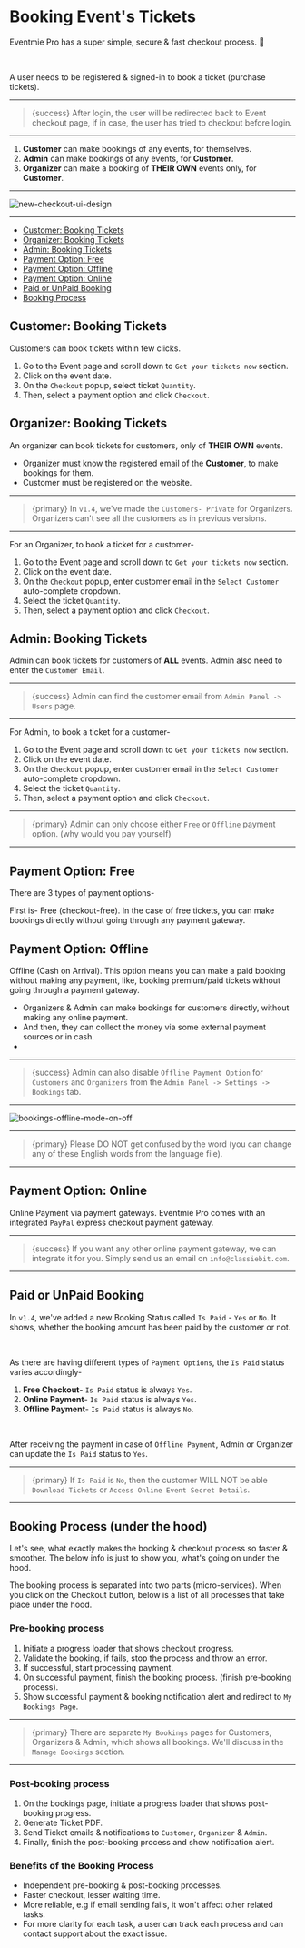 # Booking Event's Tickets

Eventmie Pro has a super simple, secure & fast checkout process. 💪

<br>

A user needs to be registered & signed-in to book a ticket (purchase tickets).

---

>{success} After login, the user will be redirected back to Event checkout page, if in case, the user has tried to checkout before login.

---


1. **Customer** can make bookings of any events, for themselves.
2. **Admin** can make bookings of any events, for **Customer**. 
3. **Organizer** can make a booking of **THEIR OWN** events only, for **Customer**. 

---

![new-checkout-ui-design](http://eventmie-pro-docs.test/images/bookings-checkout.jpg "new-checkout-ui-design")

---


- [Customer: Booking Tickets](#customer-booking-tickets)
- [Organizer: Booking Tickets](#organizer-booking-tickets)
- [Admin: Booking Tickets](#admin-booking-tickets)
- [Payment Option: Free](#payment-option-free)
- [Payment Option: Offline](#payment-option-offline)
- [Payment Option: Online](#payment-option-online)
- [Paid or UnPaid Booking](#paid-unpaid-booking)
- [Booking Process](#booking-process)


<a name="customer-booking-tickets"></a>
## Customer: Booking Tickets

Customers can book tickets within few clicks.

1. Go to the Event page and scroll down to `Get your tickets now` section.
2. Click on the event date.
3. On the `Checkout` popup, select ticket `Quantity`.
4. Then, select a payment option and click `Checkout`.


<a name="organizer-booking-tickets"></a>
## Organizer: Booking Tickets

An organizer can book tickets for customers, only of **THEIR OWN** events. 

* Organizer must know the registered email of the **Customer**, to make bookings for them.
* Customer must be registered on the website.

---

>{primary} In `v1.4`, we've made the `Customers- Private` for Organizers. Organizers can't see all the customers as in previous versions.

---

For an Organizer, to book a ticket for a customer- 

1. Go to the Event page and scroll down to `Get your tickets now` section.
2. Click on the event date.
3. On the `Checkout` popup, enter customer email in the `Select Customer` auto-complete dropdown.
4. Select the ticket `Quantity`.
4. Then, select a payment option and click `Checkout`.



<a name="admin-booking-tickets"></a>
## Admin: Booking Tickets

Admin can book tickets for customers of **ALL** events. Admin also need to enter the `Customer Email`.

---

>{success} Admin can find the customer email from `Admin Panel -> Users` page.

---

For Admin, to book a ticket for a customer- 

1. Go to the Event page and scroll down to `Get your tickets now` section.
2. Click on the event date.
3. On the `Checkout` popup, enter customer email in the `Select Customer` auto-complete dropdown.
4. Select the ticket `Quantity`.
4. Then, select a payment option and click `Checkout`.

---

>{primary} Admin can only choose either `Free` or `Offline` payment option. (why would you pay yourself)

---



<a name="payment-option-free"></a>
## Payment Option: Free

There are 3 types of payment options-

First is- Free (checkout-free). In the case of free tickets, you can make bookings directly without going through any payment gateway.


<a name="payment-option-offline"></a>
## Payment Option: Offline

Offline (Cash on Arrival). This option means you can make a paid booking without making any payment, like, booking premium/paid tickets without going through a payment gateway.

* Organizers & Admin can make bookings for customers directly, without making any online payment. 
* And then, they can collect the money via some external payment sources or in cash.
* 

---

>{success} Admin can also disable `Offline Payment Option` for `Customers` and `Organizers` from the `Admin Panel -> Settings -> Bookings` tab.

---

![bookings-offline-mode-on-off](http://eventmie-pro-docs.test/images/bookings-offline-mode-on-off.jpg "bookings-offline-mode-on-off")

---

>{primary} Please DO NOT get confused by the word (you can change any of these English words from the language file). 

---


<a name="payment-option-online"></a>
## Payment Option: Online

Online Payment via payment gateways. Eventmie Pro comes with an integrated `PayPal` express checkout payment gateway.

---

>{success} If you want any other online payment gateway, we can integrate it for you. Simply send us an email on `info@classiebit.com`.

---


<a name="paid-unpaid-booking"></a>
## Paid or UnPaid Booking

In `v1.4`, we've added a new Booking Status called `Is Paid` - `Yes` or `No`. It shows, whether the booking amount has been paid by the customer or not.

<br>

As there are having different types of `Payment Options`, the `Is Paid` status varies accordingly-

1. **Free Checkout**- `Is Paid` status is always `Yes`.
2. **Online Payment**- `Is Paid` status is always `Yes`.
3. **Offline Payment**- `Is Paid` status is always `No`.

<br>

After receiving the payment in case of `Offline Payment`, Admin or Organizer can update the `Is Paid` status to `Yes`.

---

>{primary} If `Is Paid` is `No`, then the customer WILL NOT be able `Download Tickets` or `Access Online Event Secret Details`.

---



<a name="booking-process"></a>
## Booking Process (under the hood)

Let's see, what exactly makes the booking & checkout process so faster & smoother. The below info is just to show you, what's going on under the hood.

The booking process is separated into two parts (micro-services). When you click on the Checkout button, below is a list of all processes that take place under the hood.

### Pre-booking process

1. Initiate a progress loader that shows checkout progress.
2. Validate the booking, if fails, stop the process and throw an error.
3. If successful, start processing payment.
4. On successful payment, finish the booking process. (finish pre-booking process).
5. Show successful payment & booking notification alert and redirect to `My Bookings Page`.

---

>{primary} There are separate `My Bookings` pages for Customers, Organizers & Admin, which shows all bookings. We'll discuss in the `Manage Bookings` section. 

---

### Post-booking process

1. On the bookings page, initiate a progress loader that shows post-booking progress.
2. Generate Ticket PDF.
3. Send Ticket emails & notifications to `Customer`, `Organizer` & `Admin`. 
4. Finally, finish the post-booking process and show notification alert.


### Benefits of the Booking Process

- Independent pre-booking & post-booking processes.
- Faster checkout, lesser waiting time.
- More reliable, e.g if email sending fails, it won't affect other related tasks.
- For more clarity for each task, a user can track each process and can contact support about the exact issue.